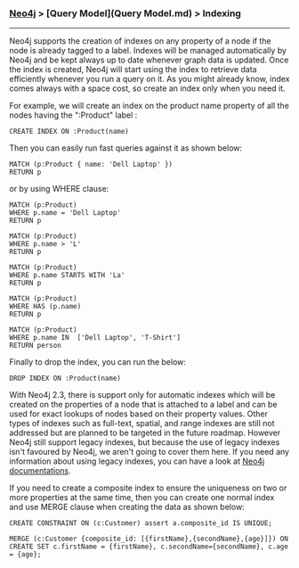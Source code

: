 

### [Neo4j](../Neo4j.md) > [Query Model](Query Model.md) > Indexing
___


Neo4j supports the creation of indexes on any property of a node if the node is already tagged to a label. Indexes will be managed automatically by Neo4j and be kept always up to date whenever graph data is updated. Once the index is created, Neo4j will start using the index to retrieve data efficiently whenever you run a query on it. As you might already know, index comes always with a space cost, so create an index only when you need it.

For example, we will create an index on the product name property of all the nodes having the ":Product" label :

````
CREATE INDEX ON :Product(name)
````

Then you can easily run fast queries against it as shown below:

````
MATCH (p:Product { name: 'Dell Laptop' })
RETURN p
````

or by using WHERE clause:

````
MATCH (p:Product)
WHERE p.name = 'Dell Laptop'
RETURN p
````

````
MATCH (p:Product)
WHERE p.name > 'L'
RETURN p
````

````
MATCH (p:Product)
WHERE p.name STARTS WITH 'La'
RETURN p
````

````
MATCH (p:Product)
WHERE HAS (p.name)
RETURN p
````


````
MATCH (p:Product)
WHERE p.name IN  ['Dell Laptop', 'T-Shirt']
RETURN person
````



Finally to drop the index, you can run the below:

````
DROP INDEX ON :Product(name)
````


With Neo4j 2.3, there is support only for automatic indexes which will be created on the properties of a node that is attached to a label and can be used for exact lookups of nodes based on their property values. Other types of indexes such as full-text, spatial, and range indexes are still not addressed but are planned to be targeted in the future roadmap.  However Neo4j still support legacy indexes, but because the use of legacy indexes isn't favoured by Neo4j, we aren't going to cover them here. If you need any information about using legacy indexes, you can have a look at [Neo4j documentations](http://neo4j.com/docs/stable/indexing.html).


If you need to create a composite index to ensure the uniqueness on two or more properties at the same time, then you can create one normal index and use MERGE clause when creating the data as shown below:


````
CREATE CONSTRAINT ON (c:Customer) assert a.composite_id IS UNIQUE;

MERGE (c:Customer {composite_id: [{firstName},{secondName},{age}]}) ON CREATE SET c.firstName = {firstName}, c.secondName={secondName}, c.age = {age};
````
